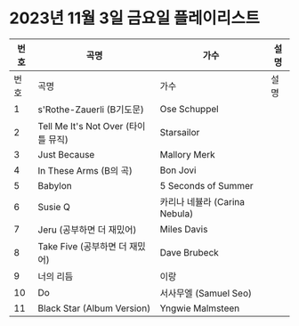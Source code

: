 # 2023년 11월 3일 금요일 플레이리스트

| 번호 | 곡명 | 가수 | 설명 |
|------|------|------|------|
| 번호 | 곡명 | 가수 | 설명 |
| 1 | s'Rothe-Zauerli (B기도문) | Ose Schuppel |  |
| 2 | Tell Me It's Not Over (타이틀 뮤직) | Starsailor |  |
| 3 | Just Because | Mallory Merk |  |
| 4 | In These Arms (B의 곡) | Bon Jovi |  |
| 5 | Babylon | 5 Seconds of Summer |  |
| 6 | Susie Q | 카리나 네뷸라 (Carina Nebula) |  |
| 7 | Jeru (공부하면 더 재밌어) | Miles Davis |  |
| 8 | Take Five (공부하면 더 재밌어) | Dave Brubeck |  |
| 9 | 너의 리듬 | 이랑 |  |
| 10 | Do | 서사무엘 (Samuel Seo) |  |
| 11 | Black Star (Album Version) | Yngwie Malmsteen |  |
